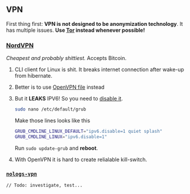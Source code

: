 ## VPN

First thing first: **VPN is not designed to be anonymization technology**. It has multiple issues. **Use [Tor](https://www.torproject.org) instead whenever possible!**

### [NordVPN](https://nordvpn.com/)
*Cheapest and probably shittiest.* Accepts Bitcoin.

1. CLI client for Linux is shit. It breaks internet connection after wake-up from hibernate.
2. Better is to use [OpenVPN file](https://nordvpn.com/ovpn/) instead
3. But it **LEAKS** IPV6! So you need to [disable it](https://www.techrepublic.com/article/how-to-disable-ipv6-through-grub-in-linux/).
   ```bash
   sudo nano /etc/default/grub
   ```
   Make those lines looks like this
   ```bash
   GRUB_CMDLINE_LINUX_DEFAULT="ipv6.disable=1 quiet splash"
   GRUB_CMDLINE_LINUX="ipv6.disable=1"
   ```
   Run `sudo update-grub` and **reboot**.

4. With OpenVPN it is hard to create relialable kill-switch.

### [`nologs-vpn`](https://nologs-vpn.com/)
`// Todo: investigate, test...`
